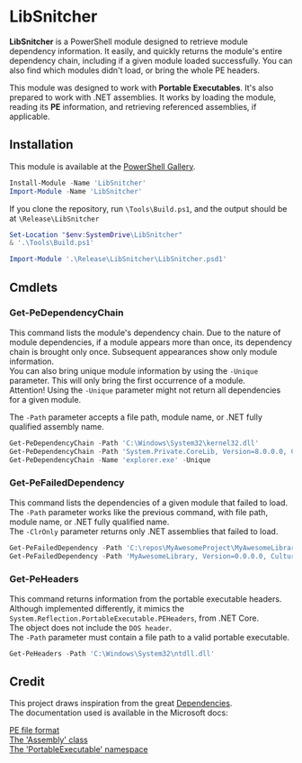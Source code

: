 # LibSnitcher

**LibSnitcher** is a PowerShell module designed to retrieve module dependency information.
It easily, and quickly returns the module's entire dependency chain, including if a given
module loaded successfully. You can also find which modules didn't load, or bring the whole PE headers.  
  
This module was designed to work with **Portable Executables**. It's also prepared to work with
.NET assemblies. It works by loading the module, reading its **PE** information, and retrieving
referenced assemblies, if applicable.  
  
## Installation

This module is available at the [PowerShell Gallery](https://www.powershellgallery.com/packages/WindowsUtils).

```powershell
Install-Module -Name 'LibSnitcher'
Import-Module -Name 'LibSnitcher'
```
  
If you clone the repository, run `\Tools\Build.ps1`, and the output should be at `\Release\LibSnitcher`

```powershell
Set-Location "$env:SystemDrive\LibSnitcher"
& '.\Tools\Build.ps1'

Import-Module '.\Release\LibSnitcher\LibSnitcher.psd1'
```

## Cmdlets

### Get-PeDependencyChain

This command lists the module's dependency chain. Due to the nature of module dependencies, if a module
appears more than once, its dependency chain is brought only once. Subsequent appearances show only
module information.  
You can also bring unique module information by using the `-Unique` parameter. This will only bring
the first occurrence of a module.  
Attention! Using the `-Unique` parameter might not return all dependencies for a given module.  
  
The `-Path` parameter accepts a file path, module name, or .NET fully qualified assembly name.

```powershell
Get-PeDependencyChain -Path 'C:\Windows\System32\kernel32.dll'
Get-PeDependencyChain -Path 'System.Private.CoreLib, Version=8.0.0.0, Culture=neutral'
Get-PeDependencyChain -Name 'explorer.exe' -Unique
```

### Get-PeFailedDependency

This command lists the dependencies of a given module that failed to load. The `-Path` parameter works
like the previous command, with file path, module name, or .NET fully qualified name.  
The `-ClrOnly` parameter returns only .NET assemblies that failed to load.  

```powershell
Get-PeFailedDependency -Path 'C:\repos\MyAwesomeProject\MyAwesomeLibrary.dll'
Get-PeFailedDependency -Path 'MyAwesomeLibrary, Version=0.0.0.0, Culture=neutral' -ClrOnly
```

### Get-PeHeaders

This command returns information from the portable executable headers. Although implemented
differently, it mimics the `System.Reflection.PortableExecutable.PEHeaders`, from .NET Core.  
The object does not include the `DOS header`.  
The `-Path` parameter must contain a file path to a valid portable executable.  

```powershell
Get-PeHeaders -Path 'C:\Windows\System32\ntdll.dll'
```
  
## Credit
  
This project draws inspiration from the great [Dependencies][01].  
The documentation used is available in the Microsoft docs:  
  
[PE file format][02]  
[The 'Assembly' class][03]  
[The 'PortableExecutable' namespace][04]  

<!-- Link definition -->

[01]: https://github.com/lucasg/Dependencies
[02]: https://learn.microsoft.com/windows/win32/debug/pe-format
[03]: https://learn.microsoft.com/dotnet/api/system.reflection.assembly
[04]: https://learn.microsoft.com/en-us/dotnet/api/system.reflection.portableexecutable?view=net-7.0
